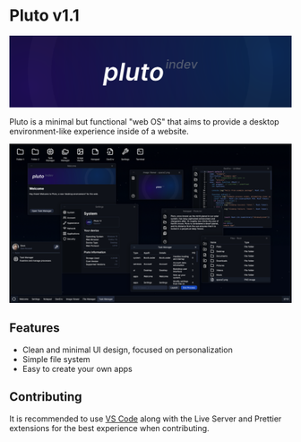 # Pluto v1.1

![Pluto banner](assets/images/banner.svg)

Pluto is a minimal but functional "web OS" that aims to provide a desktop environment-like experience inside of a website.

![Pluto banner](assets/images/screenshot.png)

## Features

- Clean and minimal UI design, focused on personalization
- Simple file system
- Easy to create your own apps

## Contributing

It is recommended to use [VS Code](https://code.visualstudio.com) along with the Live Server and  Prettier extensions for the best experience when contributing.